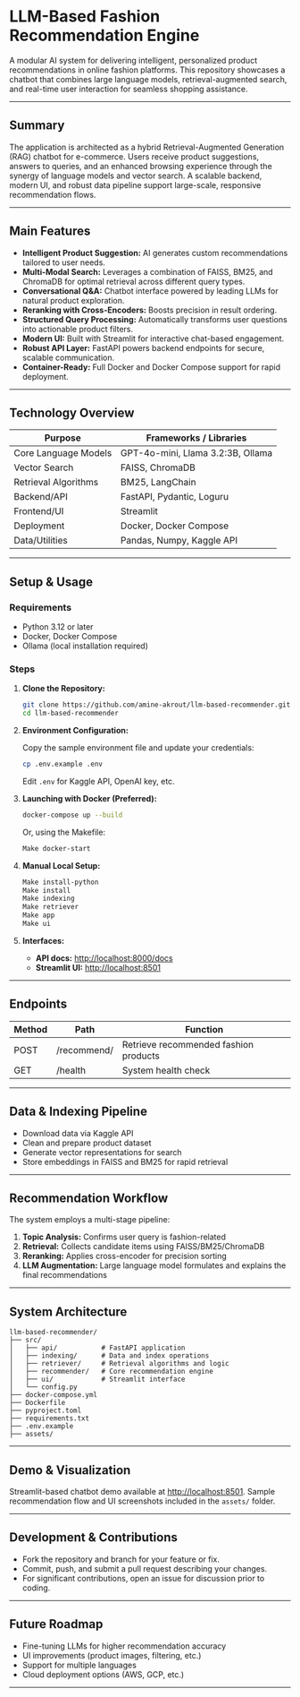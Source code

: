 
# LLM-Based Fashion Recommendation Engine

A modular AI system for delivering intelligent, personalized product recommendations in online fashion platforms. This repository showcases a chatbot that combines large language models, retrieval-augmented search, and real-time user interaction for seamless shopping assistance.

---

## Summary

The application is architected as a hybrid Retrieval-Augmented Generation (RAG) chatbot for e-commerce. Users receive product suggestions, answers to queries, and an enhanced browsing experience through the synergy of language models and vector search. A scalable backend, modern UI, and robust data pipeline support large-scale, responsive recommendation flows.

---

## Main Features

- **Intelligent Product Suggestion:** AI generates custom recommendations tailored to user needs.
- **Multi-Modal Search:** Leverages a combination of FAISS, BM25, and ChromaDB for optimal retrieval across different query types.
- **Conversational Q&A:** Chatbot interface powered by leading LLMs for natural product exploration.
- **Reranking with Cross-Encoders:** Boosts precision in result ordering.
- **Structured Query Processing:** Automatically transforms user questions into actionable product filters.
- **Modern UI:** Built with Streamlit for interactive chat-based engagement.
- **Robust API Layer:** FastAPI powers backend endpoints for secure, scalable communication.
- **Container-Ready:** Full Docker and Docker Compose support for rapid deployment.

---

## Technology Overview

| Purpose                | Frameworks / Libraries                    |
|------------------------|-------------------------------------------|
| Core Language Models   | GPT-4o-mini, Llama 3.2:3B, Ollama         |
| Vector Search          | FAISS, ChromaDB                           |
| Retrieval Algorithms   | BM25, LangChain                           |
| Backend/API            | FastAPI, Pydantic, Loguru                 |
| Frontend/UI            | Streamlit                                 |
| Deployment             | Docker, Docker Compose                    |
| Data/Utilities         | Pandas, Numpy, Kaggle API                 |

---

## Setup & Usage

### Requirements

- Python 3.12 or later
- Docker, Docker Compose
- Ollama (local installation required)

### Steps

1. **Clone the Repository:**

   ```bash
   git clone https://github.com/amine-akrout/llm-based-recommender.git
   cd llm-based-recommender
   ```

2. **Environment Configuration:**

   Copy the sample environment file and update your credentials:
   ```bash
   cp .env.example .env
   ```
   Edit `.env` for Kaggle API, OpenAI key, etc.

3. **Launching with Docker (Preferred):**
   ```bash
   docker-compose up --build
   ```
   Or, using the Makefile:
   ```bash
   Make docker-start
   ```

4. **Manual Local Setup:**

   ```bash
   Make install-python
   Make install
   Make indexing
   Make retriever
   Make app
   Make ui
   ```

5. **Interfaces:**

   - **API docs:** [http://localhost:8000/docs](http://localhost:8000/docs)
   - **Streamlit UI:** [http://localhost:8501](http://localhost:8501)

---

## Endpoints

| Method | Path         | Function                             |
|--------|--------------|--------------------------------------|
| POST   | /recommend/  | Retrieve recommended fashion products |
| GET    | /health      | System health check                  |

---

## Data & Indexing Pipeline

- Download data via Kaggle API
- Clean and prepare product dataset
- Generate vector representations for search
- Store embeddings in FAISS and BM25 for rapid retrieval

---

## Recommendation Workflow

The system employs a multi-stage pipeline:

1. **Topic Analysis:** Confirms user query is fashion-related
2. **Retrieval:** Collects candidate items using FAISS/BM25/ChromaDB
3. **Reranking:** Applies cross-encoder for precision sorting
4. **LLM Augmentation:** Large language model formulates and explains the final recommendations

---

## System Architecture

```
llm-based-recommender/
├── src/
│   ├── api/           # FastAPI application
│   ├── indexing/      # Data and index operations
│   ├── retriever/     # Retrieval algorithms and logic
│   ├── recommender/   # Core recommendation engine
│   ├── ui/            # Streamlit interface
│   └── config.py
├── docker-compose.yml
├── Dockerfile
├── pyproject.toml
├── requirements.txt
├── .env.example
├── assets/
```

---

## Demo & Visualization

Streamlit-based chatbot demo available at [http://localhost:8501](http://localhost:8501). Sample recommendation flow and UI screenshots included in the `assets/` folder.

---

## Development & Contributions

- Fork the repository and branch for your feature or fix.
- Commit, push, and submit a pull request describing your changes.
- For significant contributions, open an issue for discussion prior to coding.

---

## Future Roadmap

- Fine-tuning LLMs for higher recommendation accuracy
- UI improvements (product images, filtering, etc.)
- Support for multiple languages
- Cloud deployment options (AWS, GCP, etc.)

---